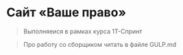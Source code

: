 # Сайт «Ваше право»

> Выполняеися в рамках курса 1Т-Спринт

> Про работу со сборщиком читать в файле GULP.md
